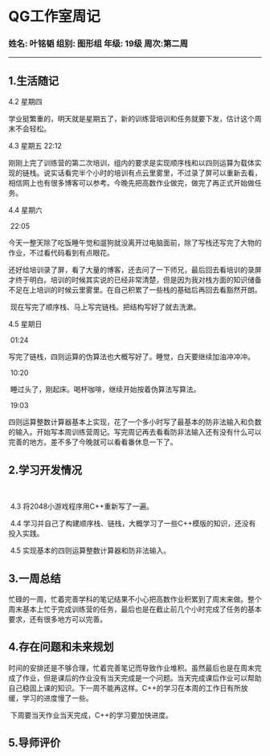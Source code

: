 # QG工作室周记
 ### 姓名: 叶铭韬   组别:  图形组     年级:   19级       周次:第二周
---
## 1.生活随记

4.2 星期四

​	学业挺繁重的，明天就是星期五了，新的训练营培训和任务就要下发，估计这个周末不会轻松。

4.3 星期五 22:12

​	刚刚上完了训练营的第二次培训，组内的要求是实现顺序栈和以四则运算为载体实现的链栈。说实话看完半个小时的培训有点云里雾里，不过录了屏可以重新去看，相信网上也有很多博客可以参考。今晚先把高数作业做完，做完了再正式开始做任务。

4.4  星期六 

​	22:05

​	今天一整天除了吃饭睡午觉和遛狗就没离开过电脑面前，除了写栈还写完了大物的作业，不过看代码看到有点眼花。

​	还好给培训录了屏，看了大量的博客，还去问了一下师兄，最后回去看培训的录屏才终于明白。培训的时候其实说的已经非常清楚，但是因为我对栈方面的知识储备不足在上培训的时候云里雾里。在自己积累了一些栈的基础后再回去看豁然开朗。

​	现在写完了顺序栈、马上写完链栈。把结构写好了就去洗漱。	

4.5 星期日

​	01:24

​	写完了链栈，四则运算的伪算法也大概写好了。睡觉，白天要继续加油冲冲冲。

​	10:20

​	睡过头了，刚起床。喝杯咖啡，继续开始按着伪算法写算法。

​	19:03

​	四则运算整数计算器基本上实现，花了一个多小时写了最基本的防非法输入和负数的输入。开始写本周训练营周记。写完周记再去看看防非法输入还有没有什么可以完善的地方。差不多了今晚就可以看看番休息一下了。

## 2.学习开发情况

​	

​	4.3    将2048小游戏程序用C++重新写了一遍。

​	4.4	学习并自己了构建顺序栈、链栈，大概学习了一些C++模版的知识，还没有投入实践。

​	4.5    实现基本的四则运算整数计算器和防非法输入。

## 3.一周总结

​		忙碌的一周，忙着完善学科的笔记结果不小心把高数作业积累到了周末来做。整个周末基本上忙于完成训练营的任务，最后也是在截止前几个小时完成了任务的基本要求，还有很多地方可以完善。

## 4.存在问题和未来规划

​		时间的安排还是不够合理，忙着完善笔记而导致作业堆积。虽然最后也是在周末完成了作业，但是课后的作业没有当天完成是一个问题。当天完成课后作业可以帮助自己稳固上课的知识。下一周不能再这样。C++的学习在本周的工作日有所放缓，学习的进度慢了一些。

​		下周要当天作业当天完成，C++的学习要加快进度。

## 5.导师评价

